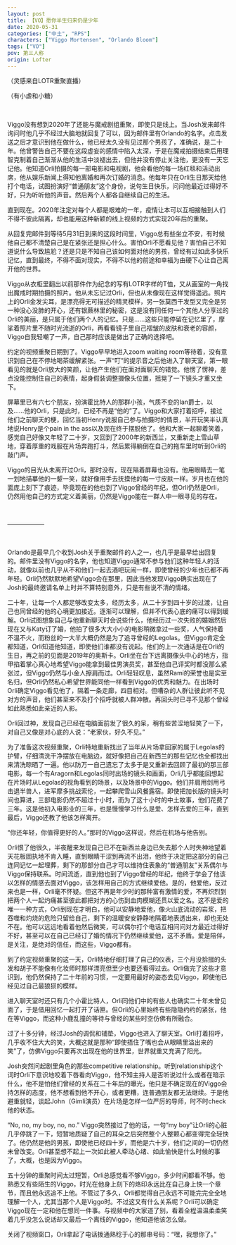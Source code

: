 ```yaml
---
layout: post
title: 【VO】愿你半生归来仍是少年
date: 2020-05-31
categories: ["中土", "RPS"]
characters: ["Viggo Mortensen", "Orlando Bloom"]
tags: ["VO"]
pov: 第三人称
origin: Lofter
---
```


（灵感来自LOTR重聚直播）
 
（有小虐和小糖）

<br>

Viggo没有想到2020年了还能与魔戒剧组重聚，即使只是线上。当Josh发来邮件询问时他几乎不经过大脑地就回复了可以，因为邮件里有Orlando的名字。点击发送之后才意识到他在做什么，他已经太久没有见过那个男孩了，准确说，是二十年。他曾警告自己不要在这段虚妄的感情中陷入太深，于是在魔戒拍摄结束后用理智克制着自己渐渐从他的生活中淡褪出去，但他并没有停止关注他，更没有一天忘记他。他知道Orli拍摄的每一部电影和电视剧，他会看他的每一场红毯和活动出席，他从娱乐新闻上得知他离婚和再次订婚的消息。他每年只在Orli生日那天给他打个电话，试图扮演好“普通朋友”这个身份，说句生日快乐，问问他最近过得好不好，只为听听他的声音。然后两个人都各自继续自己的生活。

直到现在。2020年注定对每个人都是艰难的一年，疫情让本可以互相接触到人们不得不彼此隔离，却也能用这种新颖的线上视频的方式实现20年后的重聚。

从回复完邮件到等待5月31日到来的这段时间里，Viggo总有些坐立不安，有时候他自己都不清楚自己是在紧张还是担心什么。害怕Orli不愿看见他？害怕自己不知道说什么导致尴尬？还是只是不知自己该如何面对他的男孩，曾经有过如此多快乐记忆，直到最终，不得不面对现实，不得不以他的前途和幸福为由硬下心让自己离开他的世界。

Viggo从衣柜里翻出以前那件作为纪念的写有LOTR字样的T恤，又从画室的一角找出魔戒时期拍摄的照片。他从未忘记过Orli，但也从未像现在这样觉得遥远。照片上的Orli金发尖耳，是漂亮得无可描述的精灵模样，另一张莫西干发型又完全是另一种没心没肺的开心，还有银蕨林里的秘密，这是没有同任何一个其他人分享过的Orli的美丽，是只属于他们两个人的记忆。只是……这些只能停留在记忆里了，摩挲着照片里不随时光流逝的Orli，再看看镜子里自己褶皱的皮肤和衰老的容颜，Viggo自我轻嘲了一声，自己那时应该是做出了正确的选择吧。

约定的视频重聚日期到了。Viggo早早地进入zoom waiting room等待着，没有意识到自己在不停地喝茶缓解紧张。一声“叮”的提示音之后他进入了聊天室，第一眼看见的就是Orli放大的笑颜，让他产生他们在面对面聊天的错觉。他愣了愣神，差点没能控制住自己的表情，起身假装调整摄像头位置，摇晃了一下镜头才重又坐下。

屏幕里已有六七个朋友，扮演霍比特人的那群小孩，气质不变的Ian爵士，以及……他的Orli，只是此时，已经不再是“他的”了。Viggo和大家打着招呼，接过他们之前聊天的梗，回忆当初Henry说服自己参与拍摄时的情景，半开玩笑半认真地说Henry是个pain in the ass以及现在终于摆脱他了。他和大家一起聊着笑着，感觉自己好像又年轻了二十岁，又回到了2000年的新西兰，又重新走上雪山草地，穿着厚重的戏服在片场奔跑打斗，然后累得躺倒在自己的拖车里时听到Orli的敲门声。

Viggo的目光从未离开过Orli，那时没有，现在隔着屏幕也没有。他用眼睛去一笔一划地描摹他的一颦一笑，就好像用手去抚摸他的每一寸皮肤一样。岁月也在他的面庞上刻下了痕迹，毕竟现在的他也到了Viggo曾经的年纪，但Orli仍然是Orli，仍然用他自己的方式定义着美丽，仍然是Viggo能在一群人中一眼寻见的存在。

<br>

——————

<br>

Orlando是最早几个收到Josh关于重聚邮件的人之一，也几乎是最早给出回复的。邮件里没有Viggo的名字，他也知道Viggo通常不参与他们这种年轻人的活动，就像以前也几乎从不和他们一起去酒吧玩闹一样，即使曾经的少年也已都不再年轻。Orli仍然默默地希望Viggo会在那里，因此当他发现Viggo确实出现在了Josh的最终邀请名单上时并不算特别意外，只是有些说不清的情绪。

二十年，让每一个人都足够改变太多，经历太多，从二十岁到四十岁的过渡，让自己也同曾经的他的心境更加接近。逐渐可以理解，但并不代表心底的痛可以得到缓解。Orli试图想象自己与他重新聊天时会说些什么，他经历过一次失败的婚姻然后现在又与Katy订了婚，他拍了很多大大小小的电影稍微拿过一些奖，人气保持着不温不火，而粉丝的一大半大概仍然是为了追寻曾经的Legolas。但Viggo肯定全都知道，Orli知道他知道，即使他们谁都没有说起。他们的上一次通话是在Orli的生日，再之前的见面是2019年的奥斯卡。Orli坐在台下远离摄像头中心的地方，指甲掐着掌心真心地希望Viggo能拿到最佳男演员奖，甚至他自己评奖时都没那么紧张过，但Viggo仍然与小金人擦肩而过。Orli轻轻叹息，虽然Rami的荣誉也是实至名归，但Orli仍然私心希望世界能同他一样看到Viggo的优秀和魅力。在出场时Orli确定Viggo看见他了，隔着一条走廊，四目相对。但嘈杂的人群让彼此听不见对方的声音，他们甚至来不及打个招呼就被人群冲散。再回头时已寻不见那个曾经如此熟悉如此亲近的人影。

Orli回过神，发现自己已经在电脑面前发了很久的呆，稍有些苦涩地轻笑了一下，对自己又像是对心底的人说：“老家伙，好久不见。”

为了准备这次视频重聚，Orli特地重新找出了当年从片场拿回家的属于Legolas的护臂，仔细清洗干净摆放在电脑边，就好像把自己在新西兰的那些记忆也全都找出来清洗晾晒了一遍。他以防万一自己遗忘了太多于是又重新去回顾了最初的那三部电影，每一个有Aragorn和Legolas同时出场的镜头和画面，Orli几乎都能回想起在片场时从Legolas的视角看到的场景，以及场景中的Viggo。他们并肩用剑用弓击退半兽人，进军摩多挑战索伦，一起攀爬雪山风餐露宿。即使把加长版的镜头时间也算进，三部电影仍然不超过十小时，而为了这十小时的中土故事，他们花费了三年。这是他初入电影业的三年，也是慢慢学习什么是爱、怎样去爱的三年，直到最后，Viggo还教了他该怎样离开。

“你还年轻，你值得更好的人。”那时的Viggo这样说，然后在机场与他告别。

Orli恨了他很久，半夜醒来发现自己已不在新西兰身边已失去那个人时失神地望着天花板固执地不肯入睡，直到眼睛干涩到再流不出泪，他终于决定把这部分的自己连同记忆一起埋葬，剩下的那部分自己才可以维持住表象的“普通朋友”关系偶尔与Viggo保持联系。时间流逝，直到他也到了Viggo曾经的年纪，他终于学会了他该以怎样的情感去面对Viggo，该怎样用自己的方式继续爱他。是的，他爱他，反过来也是一样，Orli毫不怀疑。但这不再是年少时的那种富有激情的爱，不再炽烈到把两个人一起灼痛甚至彼此都把对方的心伤到血肉模糊还贯以爱之名。这不是爱的唯一一种方式，Orli到现在才明白，他可以安静地爱他，像火山底流动的岩浆，把吞噬和灼烧的危险只留给自己，剩下的温暖安安静静地隔着地表透出来，却也无处不在。他可以远远地看着他然后微笑，可以偶尔打个电话互相问问对方最近过得好不好，甚至可以在自己已经订了婚的情况下仍然继续爱他，这不矛盾。爱是陪伴，是关注，是绝对的信任，而这些，Viggo都有。

到了约定视频重聚的这一天，Orli特地仔细打理了自己的仪表，三个月没拾掇的头发和胡子不能像有化妆师时那样漂亮但至少也要还看得过去。Orli做完了这些才意识到，他仍然保持了二十年前的习惯，一定要用最好的姿态去见Viggo，即使他已经见过自己最狼狈的模样。

进入聊天室时还只有几个小霍比特人，Orli同他们中的有些人也确实二十年未曾见面了，于是借用回忆一起打开了话匣。但Orli的心里始终有些隐隐约约的紧张，他在等Viggo，而这种小鹿乱撞的等待与曾经的某些时空仿佛有所融合。

过了十多分钟，经过Josh的调侃和铺垫，Viggo也进入了聊天室。Orli打着招呼，几乎收不住大大的笑，大概这就是那种“即使捂住了嘴也会从眼睛里溢出来的笑”了，仿佛Viggo只要再次出现在他的世界里，世界就重又充满了阳光。

Josh突然问起剧里角色的那些competitive relationship。听到relationship这个词时Orli下意识地咬着下唇看向Viggo，他不知主持人是否听说过什么或者在暗示什么，他不是怕他们曾经的关系在二十年后的曝光，他只是不确定现在的Viggo会持怎样的态度，他不想看到他不开心，或者更糟，连普通朋友都无法继续。于是他避重就轻，谈起John（Gimli演员）在片场是怎样一位严厉的导师，时不时check他的状态。

“No, no, my boy, no, no.” Viggo突然接过了他的话，一句“my boy”让Orli的心脏几乎停跳了一下，短暂地质疑了自己的耳朵之后突然整个人整颗心都变得完全轻快了。他仍然是他的男孩，即使他已经四十岁，而他是六十岁，他们之间的一切仍然未曾改变。Orli甚至想不起上一次如此被人牵动心绪、如此愉快是什么时候的事了，大概，也是因为Viggo。

五十分钟的重聚时间太过短暂，Orli总感觉看不够Viggo，多少时间都看不够。他熟悉又有些陌生的Viggo，时光在他身上刻下的烙印永远比在自己身上快一个章节，而且他永远追不上他。不管过了多久，Orli都觉得自己永远不可能完完全全地理解一个人，尤其当那个人是Viggo时。不过这又有什么关系呢？Orli可以确定Viggo现在一定和他在想同一件事。与视频中的大家道了别，看着全程温温柔柔笑着几乎没怎么说话却又最后一个离线的Viggo，他知道他该怎么做。

关闭了视频窗口，Orli拿起了电话拨通熟稔于心的那串号码：“嘿，我想你了。”
